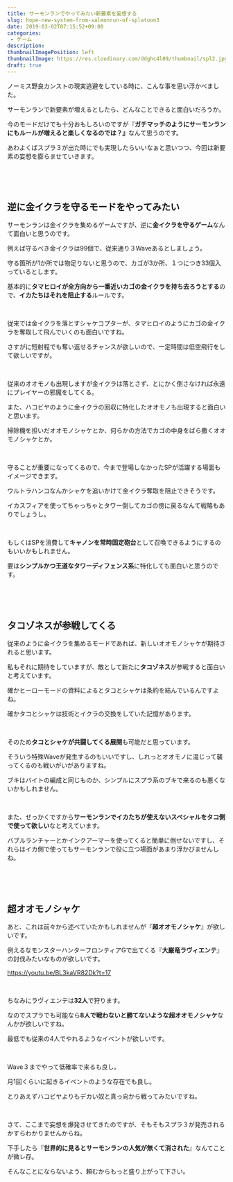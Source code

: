 ```yaml
---
title: サーモンランでやってみたい新要素を妄想する
slug: hope-new-system-from-salmonrun-of-splatoon3
date: 2019-03-02T07:15:52+09:00
categories: 
 - ゲーム
description: 
thumbnailImagePosition: left
thumbnailImage: https://res.cloudinary.com/ddghc4l09/thumbnail/spl2.jpg
draft: true
---
```

<!--more-->

ノーミス野良カンストの現実逃避をしている時に、こんな事を思い浮かべました。

サーモンランで新要素が増えるとしたら、どんなことできると面白いだろうか。

今のモードだけでも十分おもしろいのですが『<strong>ガチマッチのようにサーモンランにもルールが増えると楽しくなるのでは？』</strong>なんて思うのです。

あわよくばスプラ３が出た時にでも実現したらいいなぁと思いつつ、今回は新要素の妄想を膨らませていきます。

&nbsp;

&nbsp;

<h2>逆に金イクラを守るモードをやってみたい</h2>

サーモンランは金イクラを集めるゲームですが、逆に<strong>金イクラを守るゲーム</strong>なんて面白いと思うのです。

例えば守るべき金イクラは99個で、従来通り３Waveあるとしましょう。

守る箇所が1か所では物足りないと思うので、カゴが3か所、１つにつき33個入っているとします。

基本的に<strong>タマヒロイが全方向から一番近いカゴの金イクラを持ち去ろうとする</strong>ので、<strong>イカたちはそれを阻止する</strong>ルールです。

&nbsp;

従来では金イクラを落とすシャケコプターが、タマヒロイのようにカゴの金イクラを奪取して飛んでいくのも面白いですね。

さすがに短射程でも奪い返せるチャンスが欲しいので、一定時間は低空飛行をして欲しいですが。

&nbsp;

従来のオオモノも出現しますが金イクラは落とさず、とにかく倒さなければ永遠にプレイヤーの邪魔をしてくる。

また、ハコビヤのように金イクラの回収に特化したオオモノも出現すると面白いと思います。

掃除機を担いだオオモノシャケとか、何らかの方法でカゴの中身をばら撒くオオモノシャケとか。

&nbsp;

守ることが重要になってくるので、今まで登場しなかったSPが活躍する場面もイメージできます。

ウルトラハンコなんかシャケを追いかけて金イクラ奪取を阻止できそうです。

イカスフィアを使ってちゃっちゃとタワー倒してカゴの傍に戻るなんて戦略もありでしょうし。

&nbsp;

もしくはSPを消費して<strong>キャノンを常時固定砲台</strong>として召喚できるようにするのもいいかもしれません。

要は<strong>シンプルかつ王道なタワーディフェンス系</strong>に特化しても面白いと思うのです。

&nbsp;

&nbsp;

<h2>タコゾネスが参戦してくる</h2>

従来のように金イクラを集めるモードであれば、新しいオオモノシャケが期待されると思います。

私もそれに期待をしていますが、敵として新たに<strong>タコゾネス</strong>が参戦すると面白いと考えています。

確かヒーローモードの資料によるとタコとシャケは条約を結んでいるんですよね。

確かタコとシャケは技術とイクラの交換をしていた記憶があります。

&nbsp;

そのため<strong>タコとシャケが共闘してくる展開</strong>も可能だと思っています。

そういう特殊Waveが発生するのもいいですし、しれっとオオモノに混じって襲ってくるのも戦いがいがありますね。

ブキはバイトの編成と同じものか、シンプルにスプラ系のブキで来るのも悪くないかもしれません。

&nbsp;

また、せっかくですから<strong>サーモンランでイカたちが使えないスペシャルをタコ側で使って欲しい</strong>なと考えています。

バブルランチャーとかインクアーマーを使ってくると簡単に倒せないですし、それらはイカ側で使ってもサーモンランで役に立つ場面があまり浮かびませんしね。

&nbsp;

&nbsp;

<h2>超オオモノシャケ</h2>

あと、これは前々から述べていたかもしれませんが『<strong>超オオモノシャケ</strong>』が欲しいです。

例えるなモンスターハンターフロンティアGで出てくる『<strong>大巌竜ラヴィエンテ</strong>』の討伐みたいなものが欲しいです。

https://youtu.be/BL3kaVR82Dk?t=17

&nbsp;

ちなみにラヴィエンテは<strong>32人</strong>で狩ります。

なのでスプラでも可能なら<strong>8人で戦わないと勝てないような超オオモノシャケ</strong>なんかが欲しいですね。

最低でも従来の4人でやれるようなイベントが欲しいです。

&nbsp;

Wave３までやって低確率で来るも良し。

月1回くらいに起きるイベントのような存在でも良し。

とりあえずハコビヤよりもデカい奴と真っ向から戦ってみたいですね。

&nbsp;

さて、ここまで妄想を爆発させてきたのですが、そもそもスプラ３が発売されるかすらわかりませんからね。

下手したら『<strong>世界的に見るとサーモンランの人気が無くて消された</strong>』なんてことが微レ存。

そんなことにならないよう、頼むからもっと盛り上がって下さい。
